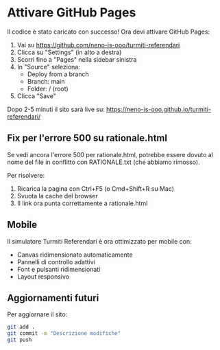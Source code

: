 # Attivare GitHub Pages

Il codice è stato caricato con successo! Ora devi attivare GitHub Pages:

1. Vai su https://github.com/neno-is-ooo/turmiti-referendari
2. Clicca su "Settings" (in alto a destra)
3. Scorri fino a "Pages" nella sidebar sinistra
4. In "Source" seleziona:
   - Deploy from a branch
   - Branch: main
   - Folder: / (root)
5. Clicca "Save"

Dopo 2-5 minuti il sito sarà live su:
https://neno-is-ooo.github.io/turmiti-referendari/

## Fix per l'errore 500 su rationale.html

Se vedi ancora l'errore 500 per rationale.html, potrebbe essere dovuto al nome del file in conflitto con RATIONALE.txt (che abbiamo rimosso). 

Per risolvere:
1. Ricarica la pagina con Ctrl+F5 (o Cmd+Shift+R su Mac)
2. Svuota la cache del browser
3. Il link ora punta correttamente a rationale.html

## Mobile

Il simulatore Turmiti Referendari è ora ottimizzato per mobile con:
- Canvas ridimensionato automaticamente
- Pannelli di controllo adattivi
- Font e pulsanti ridimensionati
- Layout responsivo

## Aggiornamenti futuri

Per aggiornare il sito:
```bash
git add .
git commit -m "Descrizione modifiche"
git push
```